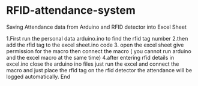 # RFID-attendance-system
Saving Attendance data from Arduino and RFID detector into Excel Sheet


1.First run the personal data arduino.ino to find the rfid tag number
2.then add the rfid tag to the excel sheet.ino code
3. open the excel sheet give permission for the macro then connect the macro ( you cannot run arduino and the excel macro at the same time)
4.after entering rfid details in excel.ino close the arduino ino files just run the excel and connect the macro and just place the rfid tag on the rfid detector the attendance will be logged automatically.
End
